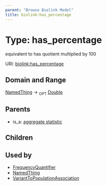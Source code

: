 ```yaml
---
parent: "Browse Biolink Model"
title: biolink:has_percentage
---
```


# Type: has_percentage


equivalent to has quotient multiplied by 100

URI: [biolink:has_percentage](https://w3id.org/biolink/vocab/has_percentage)



## Domain and Range

[NamedThing](NamedThing.md) ->  <sub>OPT</sub> [Double](types/Double.md)

## Parents

 *  is_a: [aggregate statistic](aggregate_statistic.md)

## Children


## Used by

 * [FrequencyQuantifier](FrequencyQuantifier.md)
 * [NamedThing](NamedThing.md)
 * [VariantToPopulationAssociation](VariantToPopulationAssociation.md)
